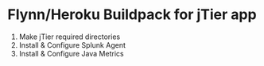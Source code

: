 # Flynn/Heroku Buildpack for jTier app

1. Make jTier required directories
1. Install & Configure Splunk Agent
1. Install & Configure Java Metrics
